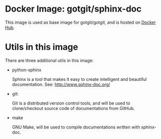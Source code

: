 # Docker Image: gotgit/sphinx-doc

This image is used as base image for gotgit/gotgit, and is hosted on [Docker Hub](https://hub.docker.com/r/gotgit/sphinx-doc/).

# Utils in this image

There are three additional utils in this image:

* python-sphinx

  Sphinx is a tool that makes it easy to create intelligent and beautiful documentation.
  See: http://www.sphinx-doc.org/

* git:

  Git is a distributed version control tools, and will be used to clone/checkout source code of documentations from GitHub.

* make

  GNU Make, will be used to compile documentations written with sphinx-doc.
